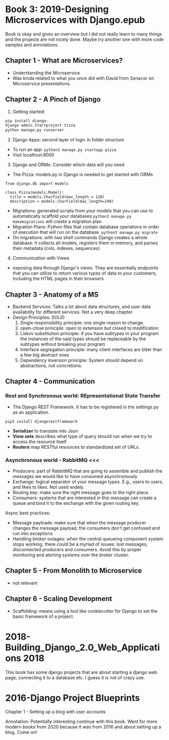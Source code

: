 # Book 3: 2019-Designing Microservices with Django.epub
Book is okay and gives an overview but I did not really learn to many things and the projects are not nicely done. Maybe try another one with more code samples and annotations.


## Chapter 1 - What are Microservices?

- Understanding the Microservice
- Was kinda related to what you once did with David from Senacor on Microservice presentations.

## Chapter 2 - A Pinch of Django

1. Getting started:
```python
pip install django;
django-admin startproject tizza
python manage.py runserver
```

2. Django Apps: second layer of logic in folder structure
- To run an app: `python3 manage.py startapp pizza`
-  Visit localhost:8000
3. Django and ORMs: Consider which data will you need
- The Pizza: models.py in Django is needed to get started with ORMs
```python3
from django.db import models

class Pizza(models.Model):
  title = models.CharField(max_length = 120)
  description = models.CharField(max_length=240)
```
- Migrations: generated scripts from your models that you can use to automatically scaffold your databases `python3 manage.py makemigrations` will create a migration plan
- Migration Plans: Python files that contain database operations in order of execution that will run on the database.  `python3 manage.py migrate`
- On migrations: with two shell commands Django creates a whole database: it collects all models, registers them in memory, and parses their metadata (cols, indexes, sequences)

4. Communication with Views
- exposing data through Django's views. They are essentially endpoints that you can utilize to return various types of data to your customers, including the HTML pages in their browsers

## Chapter 3 - Anatomy of a MS

- Backend Services: Talks a lot about data structures, and user data availability for different services. Not a very deep chapter.
- Design Principles: SOLID
  1. Single responsibility principle: one single reason to change.
  2. open-close principle: open to extension but closed to modification
  3. Liskov substitution principle: if you have subtypes in your program the instances of the said types should be replaceable by the subtypes without breaking your program
  4. Interface segregation principle: many client interfaces are btter than a few big abstract ones
  5. Dependency inversion principle: System should depend on abstractions, not concretions.

## Chapter 4 - Communication

### Rest and Synchronous world: REpresentational State Transfer
- The Django REST Framework. It has to be registered in the settings.py as an application.
```python3
pip3 install djangorestframework
```
- __Serializer__ to translate into Json
- __View sets__ describes what type of query should run when we try to access the resource itself
- __Routers__ map RESTful resources to standardized set of URLs.

### Asynchronous world - RabbitMQ <<<
- Producers: part of RabbitMQ that are going to assemble and publish the messages we would like to have consumed asynchronously
- Exchange: logical separator of your message types. E.g., users to users, and likes to likes. Not used widely.
- Routing key: make sure the right message goes to the right place.
- Consumers: systems that are interested in this message can create a queue and bind it to the exchange with the given routing key.

Async best practices:

- Message payloads: make sure that when the message producer changes the message payload, the consumers don't get confused and run into exceptions.
- Handling broker outages: when the central queueing component system stops working, there could be a myriad of issues: lost messages, disconnected producers and consumers. Avoid this by proper monitoring and alerting systems over the broker cluster.

## Chapter 5 - From Monolith to Microservice
 - not relevant

## Chapter 6 - Scaling Development

- Scaffolding: means using a tool like cookiecutter for Django to set the basic framework of a project.


# 2018-Building_Django_2.0_Web_Applications 2018

This book has some django projects that are about starting a django web page, connecting it to a database etc.
I guess it is not of crazy use.

# 2016-Django Project Blueprints

Chapter 1 - Setting up a blog with user accounts

Annotation: Potentially interesting continue with this book.
Went for more modern books from 2020 because it was from 2016 and about setting up a blog. Come on!
